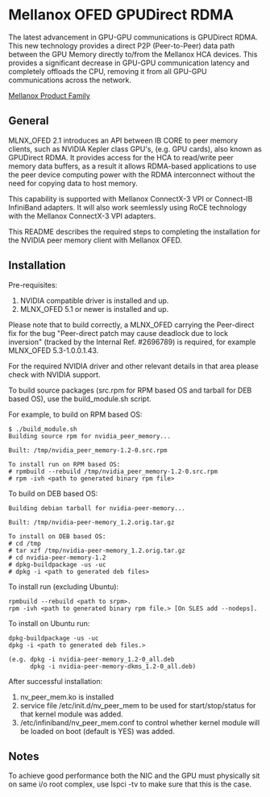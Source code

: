 # Mellanox OFED GPUDirect RDMA

The latest advancement in GPU-GPU communications is GPUDirect RDMA. This new technology provides a direct P2P (Peer-to-Peer) data path between the GPU Memory directly to/from the Mellanox HCA devices. This provides a significant decrease in GPU-GPU communication latency and completely offloads the CPU, removing it from all GPU-GPU communications across the network.

[Mellanox Product Family](http://www.mellanox.com/page/products_dyn?product_family=116)

General
-----------
MLNX_OFED 2.1 introduces an API between IB CORE to peer memory clients, such as NVIDIA Kepler class GPU's, (e.g. GPU cards), also known as GPUDirect RDMA.  It provides access for the HCA to read/write peer memory data buffers, as a result it allows RDMA-based applications to use the peer device computing power with the RDMA interconnect without the need for copying data to host memory.

This capability is supported with Mellanox ConnectX-3 VPI or Connect-IB InfiniBand adapters.  It will also work seemlessly using RoCE technology with the Mellanox ConnectX-3 VPI adapters.

This README describes the required steps to completing the installation for the NVIDIA peer memory client with Mellanox OFED.


Installation
-------------

Pre-requisites:
1) NVIDIA compatible driver is installed and up.
2) MLNX_OFED 5.1 or newer is installed and up.

Please note that to build correctly, a MLNX_OFED carrying the Peer-direct fix for the bug "Peer-direct patch may cause deadlock due to lock inversion" (tracked by the Internal Ref. #2696789) is required, for example MLNX_OFED 5.3-1.0.0.1.43.

For the required NVIDIA driver and other relevant details in that area
please check with NVIDIA support.

To build source packages (src.rpm for RPM based OS and tarball for DEB based OS), use the build_module.sh script.


For example, to build on RPM based OS:

    $ ./build_module.sh
    Building source rpm for nvidia_peer_memory...
    
    Built: /tmp/nvidia_peer_memory-1.2-0.src.rpm
    
    To install run on RPM based OS:
    # rpmbuild --rebuild /tmp/nvidia_peer_memory-1.2-0.src.rpm
    # rpm -ivh <path to generated binary rpm file>

To build on DEB based OS:

    Building debian tarball for nvidia-peer-memory...
    
    Built: /tmp/nvidia-peer-memory_1.2.orig.tar.gz

    To install on DEB based OS:
    # cd /tmp
    # tar xzf /tmp/nvidia-peer-memory_1.2.orig.tar.gz
    # cd nvidia-peer-memory-1.2
    # dpkg-buildpackage -us -uc
    # dpkg -i <path to generated deb files>            

To install run (excluding Ubuntu):

    rpmbuild --rebuild <path to srpm>.
    rpm -ivh <path to generated binary rpm file.> [On SLES add --nodeps].

To install on Ubuntu run:

    dpkg-buildpackage -us -uc
    dpkg -i <path to generated deb files.>

    (e.g. dpkg -i nvidia-peer-memory_1.2-0_all.deb
          dpkg -i nvidia-peer-memory-dkms_1.2-0_all.deb)

After successful installation:
1)	nv_peer_mem.ko is installed
2)	service file /etc/init.d/nv_peer_mem to be used for start/stop/status
	for that kernel module was added.
3)	/etc/infiniband/nv_peer_mem.conf to control whether kernel module will be loaded on boot
	(default is YES) was added.

Notes
------

To achieve good performance both the NIC and the GPU must physically sit on same i/o root complex,
use lspci -tv to make sure that this is the case.
